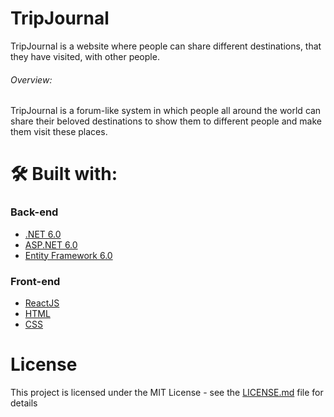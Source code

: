 # TripJournal

<p>TripJournal is a website where people can share different destinations, that they have visited, with other people.</p>

###### Overview:

TripJournal is a forum-like system in which people all around the world can share their beloved destinations to show them to different people and make them visit these places.

  
# 🛠 Built with:
### Back-end
* [.NET 6.0](https://github.com/dotnet/core)
* [ASP.NET 6.0](https://github.com/dotnet/aspnetcore)
* [Entity Framework 6.0](https://github.com/dotnet/efcore)
### Front-end
* [ReactJS](https://github.com/facebook/react)
* [HTML](https://github.com/whatwg/html)
* [CSS](https://github.com/primer/css)

# License

This project is licensed under the MIT License - see the [LICENSE.md](LICENSE) file for details
